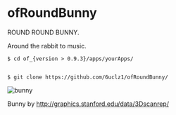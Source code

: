 # ofRoundBunny

ROUND ROUND BUNNY.

Around the rabbit to music.

    $ cd of_{version > 0.9.3}/apps/yourApps/


    $ git clone https://github.com/6uclz1/ofRoundBunny/




![bunny](https://www.dropbox.com/s/0yif1v9b0cv4ujh/bunny.gif?dl=1)


Bunny by http://graphics.stanford.edu/data/3Dscanrep/
